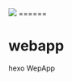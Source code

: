 <img src="https://travis-ci.org/alexebube/webapp.svg?branch=master" />
======

webapp
======

hexo WepApp
